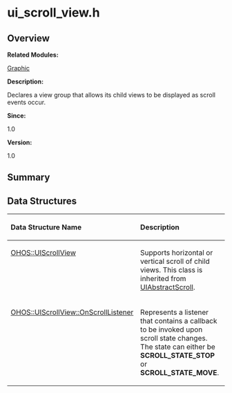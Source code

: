 # ui\_scroll\_view.h<a name="EN-US_TOPIC_0000001054799585"></a>

## **Overview**<a name="section1309848697093528"></a>

**Related Modules:**

[Graphic](graphic.md)

**Description:**

Declares a view group that allows its child views to be displayed as scroll events occur. 

**Since:**

1.0

**Version:**

1.0

## **Summary**<a name="section1990230059093528"></a>

## Data Structures<a name="nested-classes"></a>

<a name="table1502990295093528"></a>
<table><thead align="left"><tr id="row2074824008093528"><th class="cellrowborder" valign="top" width="50%" id="mcps1.1.3.1.1"><p id="p975822259093528"><a name="p975822259093528"></a><a name="p975822259093528"></a>Data Structure Name</p>
</th>
<th class="cellrowborder" valign="top" width="50%" id="mcps1.1.3.1.2"><p id="p1821943971093528"><a name="p1821943971093528"></a><a name="p1821943971093528"></a>Description</p>
</th>
</tr>
</thead>
<tbody><tr id="row1070918781093528"><td class="cellrowborder" valign="top" width="50%" headers="mcps1.1.3.1.1 "><p id="p1333202578093528"><a name="p1333202578093528"></a><a name="p1333202578093528"></a><a href="ohos-uiscrollview.md">OHOS::UIScrollView</a></p>
</td>
<td class="cellrowborder" valign="top" width="50%" headers="mcps1.1.3.1.2 "><p id="p1466062360093528"><a name="p1466062360093528"></a><a name="p1466062360093528"></a>Supports horizontal or vertical scroll of child views. This class is inherited from <a href="ohos-uiabstractscroll.md">UIAbstractScroll</a>. </p>
</td>
</tr>
<tr id="row1521427919093528"><td class="cellrowborder" valign="top" width="50%" headers="mcps1.1.3.1.1 "><p id="p213661946093528"><a name="p213661946093528"></a><a name="p213661946093528"></a><a href="ohos-uiscrollview-onscrolllistener.md">OHOS::UIScrollView::OnScrollListener</a></p>
</td>
<td class="cellrowborder" valign="top" width="50%" headers="mcps1.1.3.1.2 "><p id="p1294153182093528"><a name="p1294153182093528"></a><a name="p1294153182093528"></a>Represents a listener that contains a callback to be invoked upon scroll state changes. The state can either be <strong id="b2014045121093528"><a name="b2014045121093528"></a><a name="b2014045121093528"></a>SCROLL_STATE_STOP</strong> or <strong id="b719476334093528"><a name="b719476334093528"></a><a name="b719476334093528"></a>SCROLL_STATE_MOVE</strong>. </p>
</td>
</tr>
</tbody>
</table>

